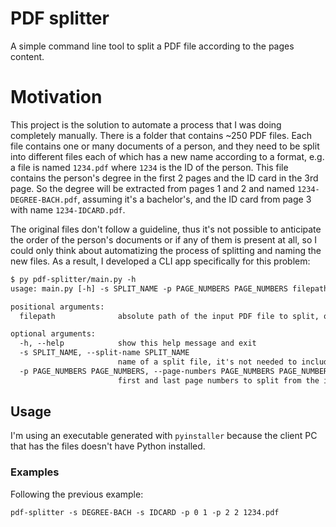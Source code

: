 # PDF splitter

A simple command line tool to split a PDF file according to the pages content.

# Motivation

This project is the solution to automate a process that I was doing completely manually.
There is a folder that contains ~250 PDF files. Each file contains one or many documents of a person, and they need to be split into different files each of which has a new name according to a format,
e.g. a file is named `1234.pdf` where `1234` is the ID of the person. This file contains the person's degree in the first 2 pages and the ID card in the 3rd page.
So the degree will be extracted from pages 1 and 2 and named `1234-DEGREE-BACH.pdf`, assuming it's a bachelor's, and the ID card from page 3 with name `1234-IDCARD.pdf`.

The original files don't follow a guideline, thus it's not possible to anticipate the order of the person's documents or if any of them is present at all, so I could only think about automatizing the process of splitting and naming the new files.
As a result, I developed a CLI app specifically for this problem:

```txt
$ py pdf-splitter/main.py -h
usage: main.py [-h] -s SPLIT_NAME -p PAGE_NUMBERS PAGE_NUMBERS filepath

positional arguments:
  filepath              absolute path of the input PDF file to split, or just its name if it's in the same folder

optional arguments:
  -h, --help            show this help message and exit
  -s SPLIT_NAME, --split-name SPLIT_NAME
                        name of a split file, it's not needed to include the extension (.pdf)
  -p PAGE_NUMBERS PAGE_NUMBERS, --page-numbers PAGE_NUMBERS PAGE_NUMBERS
                        first and last page numbers to split from the input file
```

## Usage

I'm using an executable generated with `pyinstaller` because the client PC that has the files doesn't have Python installed.

### Examples

Following the previous example:
```txt
pdf-splitter -s DEGREE-BACH -s IDCARD -p 0 1 -p 2 2 1234.pdf
```
